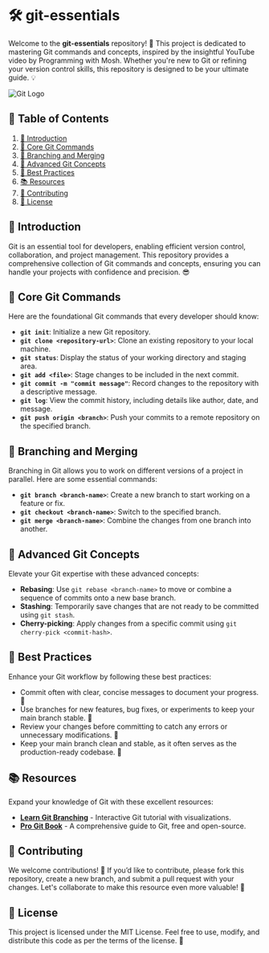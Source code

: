 # 🛠️ git-essentials

Welcome to the **git-essentials** repository! 🚀 This project is dedicated to mastering Git commands and concepts, inspired by the insightful YouTube video by Programming with Mosh. Whether you're new to Git or refining your version control skills, this repository is designed to be your ultimate guide. 💡

![Git Logo](https://git-scm.com/images/logos/downloads/Git-Logo-2Color.png)

## 📜 Table of Contents

1. [🌟 Introduction](#-introduction)
2. [🔧 Core Git Commands](#-core-git-commands)
3. [🌳 Branching and Merging](#-branching-and-merging)
4. [🚀 Advanced Git Concepts](#-advanced-git-concepts)
5. [🎯 Best Practices](#-best-practices)
6. [📚 Resources](#-resources)
7. [🤝 Contributing](#-contributing)
8. [📜 License](#-license)

## 🌟 Introduction

Git is an essential tool for developers, enabling efficient version control, collaboration, and project management. This repository provides a comprehensive collection of Git commands and concepts, ensuring you can handle your projects with confidence and precision. 😎

## 🔧 Core Git Commands

Here are the foundational Git commands that every developer should know:

- **`git init`**: Initialize a new Git repository.
- **`git clone <repository-url>`**: Clone an existing repository to your local machine.
- **`git status`**: Display the status of your working directory and staging area.
- **`git add <file>`**: Stage changes to be included in the next commit.
- **`git commit -m "commit message"`**: Record changes to the repository with a descriptive message.
- **`git log`**: View the commit history, including details like author, date, and message.
- **`git push origin <branch>`**: Push your commits to a remote repository on the specified branch.

## 🌳 Branching and Merging

Branching in Git allows you to work on different versions of a project in parallel. Here are some essential commands:

- **`git branch <branch-name>`**: Create a new branch to start working on a feature or fix.
- **`git checkout <branch-name>`**: Switch to the specified branch.
- **`git merge <branch-name>`**: Combine the changes from one branch into another.

## 🚀 Advanced Git Concepts

Elevate your Git expertise with these advanced concepts:

- **Rebasing**: Use `git rebase <branch-name>` to move or combine a sequence of commits onto a new base branch.
- **Stashing**: Temporarily save changes that are not ready to be committed using `git stash`.
- **Cherry-picking**: Apply changes from a specific commit using `git cherry-pick <commit-hash>`.

## 🎯 Best Practices

Enhance your Git workflow by following these best practices:

- Commit often with clear, concise messages to document your progress. 📝
- Use branches for new features, bug fixes, or experiments to keep your main branch stable. 🌿
- Review your changes before committing to catch any errors or unnecessary modifications. 👀
- Keep your main branch clean and stable, as it often serves as the production-ready codebase. 🚦

## 📚 Resources

Expand your knowledge of Git with these excellent resources:

- **[Learn Git Branching](https://learngitbranching.js.org/)** - Interactive Git tutorial with visualizations.
- **[Pro Git Book](https://git-scm.com/book/en/v2)** - A comprehensive guide to Git, free and open-source.

## 🤝 Contributing

We welcome contributions! 🎉 If you’d like to contribute, please fork this repository, create a new branch, and submit a pull request with your changes. Let's collaborate to make this resource even more valuable! 🌟

## 📜 License

This project is licensed under the MIT License. Feel free to use, modify, and distribute this code as per the terms of the license. 📄
